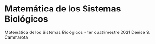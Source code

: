 # Matemática de los Sistemas Biológicos
Matemática de los Sistemas Biológicos - 1er cuatrimestre 2021
Denise S. Cammarota
